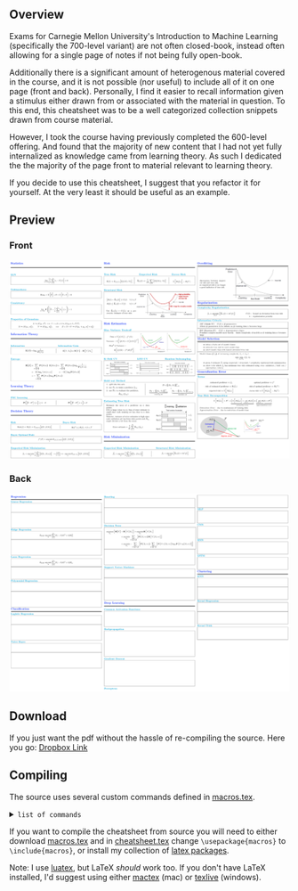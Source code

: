 ## Overview

Exams for Carnegie Mellon University's Introduction to Machine Learning (specifically the 700-level variant) are not often closed-book, instead often allowing for a single page of notes if not being fully open-book.

Additionally there is a significant amount of heterogenous material covered in the course, and it is not possible (nor useful) to include all of it on one page (front and back). Personally, I find it easier to recall information given a stimulus either drawn from or associated with the material in question. To this end, this cheatsheet was to be a well categorized collection snippets drawn from course material.

However, I took the course having previously completed the 600-level offering. And found that the majority of new content that I had not yet fully internalized as knowledge came from learning theory. As such I dedicated the the majority of the page front to material relevant to learning theory.

If you decide to use this cheatsheet, I suggest that you refactor it for yourself. At the very least it should be useful as an example.

## Preview

### Front

![Screenshot](screenshots/front.png)

### Back

![Screenshot](screenshots/back.png)

## Download
If you just want the pdf without the hassle of re-compiling the source. Here you go:
[Dropbox Link](https://www.dropbox.com/s/ntjnj9szjvyqos3/10-701-cheatsheet.pdf)

## Compiling

The source uses several custom commands defined in [macros.tex](https://github.com/jakeparker/latex/tree/master/macros/macros.tex).

<details><summary markdown="span"><code>list of commands</code></summary>

* `\abs{...}` - `\lvert ... \rvert` (|...|)
* `\infinity` - `\infty` (∞)

```latex
\DeclarePairedDelimiter{\verts}{\lvert}{\rvert}
\newcommand{\abs}[1]{\verts*{#1}}

\newcommand{\infinity}{\infty}
\newcommand{\posinf}{\mathord{{+}\infty}}
\newcommand{\neginf}{\mathord{{-}\infty}}
```

* `\Exp{...}` - `\mathbb{E} [...]`
* `\Prob{...}` - `\mathbf{P} (...)`
* `\given` - `\mid` (|)
* `\by` -  `\colon` (;)
* `\as` - `\sim` (~)

```latex
\DeclareMathOperator{\expectation}{\mathbb{E}}
\newcommand{\Exp}[1]{\expectation \mathord{\mathlarger{\mleft\lbrack\vphantom{#1}\mright.}} #1 \mathord{\mathlarger{\mleft.\vphantom{#1}\mright\rbrack}}}

\DeclareMathOperator{\probability}{\mathbf{P}}
\newcommand{\Prob}[1]{\probability \bm{\mathord{\mathlarger{\mleft\lparen\vphantom{#1}\mright.}}} #1 \bm{\mathord{\mathlarger{\mleft.\vphantom{#1}\mright\rparen}}}}

\newcommand{\given}{\bm{\mathord{\mathlarger{\left. \middle\vert \right.}}}}

\newcommand{\by}{\bm{\mathord{\mathlarger{;}}}\ }

\newcommand{\as}{\bm{\mathrel{\mathlarger{\sim}}}}
```

* `\estimate{...}` - `\hat{...}`
* `\optimal{...}` - `{...}^{\ast}`

```latex
\newcommand{\estimate}[1]{\hat{#1}}

\newcommand{\optimal}[1]{#1^{\ast}} % \varhexstar
```

* `\argmin` - `\arg \min`
* `\argmax` - `\arg \max`
* `\map` - `\mathrm{MAP}`
* `\loss` - `\ell`
* `\risk` - `R`

```latex
\DeclareMathOperator*{\argmax}{\arg\max}

\DeclareMathOperator*{\argmin}{\arg\min}

\newcommand{\map}{\mathrm{MAP}}

\newcommand{\loss}{\mathord{\raisebox{-0.3ex}{$\mathlarger{\mathlarger{\ell}}$}}}

\newcommand{\risk}{R}
```

* `\Information{...}` - `I[...]`
* `\Entropy{...}` - `H[...]`

```latex
\DeclareMathOperator{\information}{\mathbf{I}}
\newcommand{\Information}[1]{\information \bm{\mathord{\mathlarger{\mleft\lparen\vphantom{#1}\mright.}}} #1 \bm{\mathord{\mathlarger{\mleft.\vphantom{#1}\mright\rparen}}}}

\DeclareMathOperator{\entropy}{\mathbf{H}}
\newcommand{\Entropy}[1]{\entropy \bm{\mathord{\mathlarger{\mleft\lbrack\vphantom{#1}\mright.}}} #1 \bm{\mathord{\mathlarger{\mleft.\vphantom{#1}\mright\rbrack}}}}
```

</details>


If you want to compile the cheatsheet from source you will need to either download [macros.tex](https://github.com/jakeparker/latex/tree/master/macros/macros.tex) and in [cheatsheet.tex](https://github.com/jakeparker/10-701-cheatsheet/blob/master/cheatsheet.tex) change `\usepackage{macros}` to `\include{macros}`, or install my collection of [latex packages](https://github.com/jakeparker/latex/tree/master/).

Note: I use [luatex](http://www.luatex.org), but LaTeX _should_ work too. If you don't have LaTeX installed, I'd suggest using either [mactex](http://www.tug.org/mactex/) (mac) or [texlive](https://www.tug.org/texlive/) (windows).
